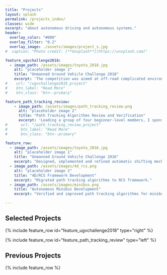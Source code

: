 ```yaml
---
title: "Projects"
layout: splash
permalink: /projects_index/
classes: wide
excerpt: "about autonomous driving and autonomous systems."
header:
  overlay_color: "#000"
  overlay_filter: "0.2"
  overlay_image: ./assets/images/project_s.jpg
#  caption: "Photo credit: [**Unsplash**](https://unsplash.com)"

feature_ugvchallenge2018:
  - image_path: /assets/images/toyota_2018.jpg
    alt: "placeholder image 2"
    title: "Unmanned Ground Vehicle Challenge 2018"
    excerpt: 'The competition was aimed at off-road complicated environment with high demands on the mobility of unmanned vehicles. As the leader of motion control group, I was responsible for the formulation of motion control framework, x-by-wire actuators redesign and development and verification of motion control algorithms. To meet the requirements of operating on endure rough terrain, we identified the dynamic characteristics of our unmanned vehicles on various off-road terrain and developed dynamic-based speed tracking and acceleration control algorithms, and helped planning group improve speed planning in off-road scenes. Plus, since we were facing narrow and curving segments along with delayed steering control system, we developed and refined our MPC-based path tracking algorithms by considering the delays. Finally in this competition, we won the third and sixth place with two participating vehicles.'
#    url: "/ugvchallenge2018_project"
#    btn_label: "Read More"
#    btn_class: "btn--primary"

feature_path_tracking_review:
    - image_path: /assets/images/path_tracking_review.png
      alt: "placeholder image 2"
      title: "Path Tracking Algorithms Review and Verification"
      excerpt: 'Leading a group of four beginner-level members, I sponsored this research to review papers and implement some practical algorithms in V-REP and real vehicles to make better assessment for path tracking algorithms in a unified framework and platform. I developed a new framework for motion control algorithms for better developing and verifying, which unified the interfaces used in real vehicle platform and V-REP simulation platforms.'
#      url: "/path_tracking_review_project"
#      btn_label: "Read More"
#      btn_class: "btn--primary"

feature_row:
  - image_path: /assets/images/toyota_2016.jpg
    alt: "placeholder image 1"
    title: "Unmanned Ground Vehicle Challenge 2016"
    excerpt: "Designed, implemented and refined automatic shifting mechanisms and automatic steering mechanisms for two unmanned ground vehicles, and was responsible for hardware maintenance."
  - image_path: /assets/images/4d_rcs.png
    alt: "placeholder image 2"
    title: "4D/RCS Framework Development"
    excerpt: "Migrated path tracking algorithms to RCS framework."
  - image_path: /assets/images/minibus.png
    title: "Autonomous Minibus Development"
    excerpt: "Verified and improved path tracking algorithms for minibus trial operation in Shenzhen, China."

---
```


## Selected Projects

{% include feature_row id="feature_ugvchallenge2018" type="right" %}

{% include feature_row id="feature_path_tracking_review" type="left" %}

## Previous Projects

{% include feature_row %}
